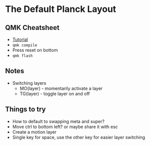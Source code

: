 # The Default Planck Layout

## QMK Cheatsheet

- [Tutorial](https://docs.qmk.fm/#/newbs)
- `qmk compile`
- Press reset on bottom
- `qmk flash`

## Notes

- Switching layers
  - MO(layer) - momentarily activate a layer
  - TG(layer) - toggle layer on and off

## Things to try

- How to default to swapping meta and super?
- Move ctrl to bottom left? or maybe share it with esc
- Create a motion layer
- Single key for space, use the other key for easier layer switching

